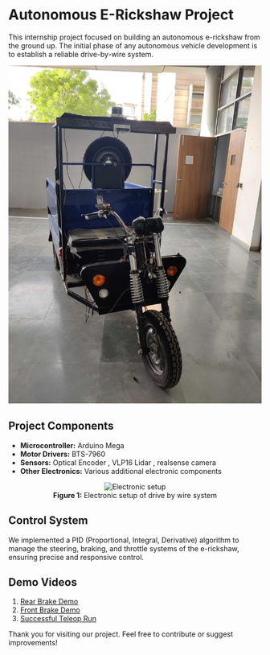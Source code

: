 # Autonomous E-Rickshaw Project

This internship project focused on building an autonomous e-rickshaw from the ground up. The initial phase of any autonomous vehicle development is to establish a reliable drive-by-wire system.


![rick](https://github.com/Sarim-MBZUAI/IIIT_DELHI_Internship/blob/main/resources/E-rick%20front.jpg)
## Project Components

- **Microcontroller:** Arduino Mega
- **Motor Drivers:** BTS-7960
- **Sensors:** Optical Encoder , VLP16 Lidar , realsense camera
- **Other Electronics:** Various additional electronic components

<p align="center">
  <img src="https://github.com/Sarim-MBZUAI/IIIT_DELHI_Internship/blob/main/resources/microcontroller%20and%20electronics.jpg" alt="Electronic setup" width="75%"/>
  <br>
  <strong>Figure 1:</strong> Electronic setup of drive by wire system
</p>

## Control System

We implemented a PID (Proportional, Integral, Derivative) algorithm to manage the steering, braking, and throttle systems of the e-rickshaw, ensuring precise and responsive control.

## Demo Videos

1. [Rear Brake Demo](https://drive.google.com/file/d/1fG8roQRMtwTkg5iOWRKlxNCfAzacaXM7/view?usp=sharing)
2. [Front Brake Demo](https://drive.google.com/file/d/1x5sxo3HWZK250eq7wjvr5276ZveoLLC3/view?usp=sharing)
3. [Successful Teleop Run](https://drive.google.com/file/d/1gVj2Y5b7yc93XTIOLzlMIf5GF_5dtFq-/view?usp=sharing)

Thank you for visiting our project. Feel free to contribute or suggest improvements!

